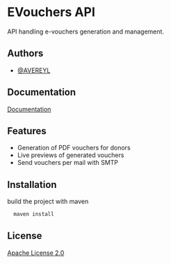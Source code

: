 
# EVouchers API

API handling e-vouchers generation and management.


## Authors

- [@AVEREYL](https://www.github.com/AVEREYL)


## Documentation

[Documentation](https://linktodocumentation)


## Features

- Generation of PDF vouchers for donors
- Live previews of generated vouchers
- Send vouchers per mail with SMTP



## Installation

build the project with maven

```bash
  maven install
```
    
## License

[Apache License 2.0](https://choosealicense.com/licenses/apache-2.0/)

